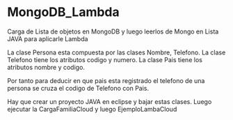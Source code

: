 # MongoDB_Lambda
Carga de Lista de objetos en MongoDB y luego leerlos de Mongo en Lista JAVA para aplicarle Lambda

La clase Persona esta compuesta por las clases Nombre, Telefono.
La clase Telefono tiene los atributos codigo y numero. 
La clase Pais tiene los atributos nombre y codigo.

Por tanto para deducir en que pais esta registrado el telefono de una persona se cruza el codigo de Telefono con Pais.

Hay que crear un proyecto JAVA en eclipse y bajar estas clases.
Luego ejecutar la CargaFamiliaCloud y luego EjemploLambaCloud
